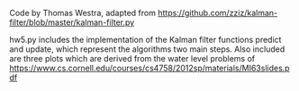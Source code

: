 Code by Thomas Westra, adapted from https://github.com/zziz/kalman-filter/blob/master/kalman-filter.py

hw5.py includes the implementation of the Kalman filter functions predict and update, which represent the algorithms two main steps.
Also included are three plots which are derived from the water level problems of https://www.cs.cornell.edu/courses/cs4758/2012sp/materials/MI63slides.pdf

